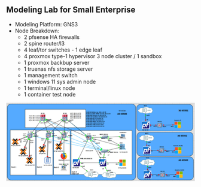 ## Modeling Lab for Small Enterprise 
- Modeling Platform: GNS3
- Node Breakdown: 
  - 2 pfsense HA firewalls
  - 2 spine router/l3
  - 4 leaf/tor switches - 1 edge leaf
  - 4 proxmox type-1 hypervisor 3 node cluster / 1 sandbox
  - 1 proxmox backbup server
  - 1 truenas nfs storage server
  - 1 management switch 
  - 1 windows 11 sys admin node
  - 1 terminal/linux node
  - 1 container test node



![image](src/images/main-topology-diagram.png "Lab Topology Diagram")


